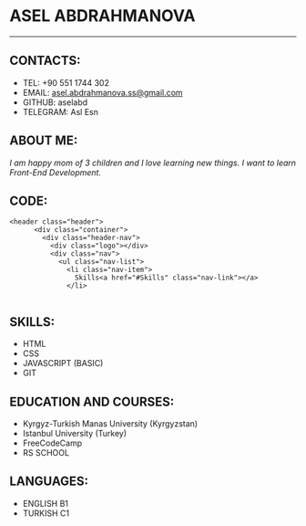 # ASEL ABDRAHMANOVA

----
## CONTACTS:
* TEL: +90 551 1744 302
* EMAIL: asel.abdrahmanova.ss@gmail.com
* GITHUB: aselabd
* TELEGRAM: Asl Esn

## ABOUT ME:
_I am happy mom of 3 children and I love learning new things.
I want to learn Front-End Development._

## CODE:
```   
<header class="header">
      <div class="container">
        <div class="header-nav">
          <div class="logo"></div>
          <div class="nav">
            <ul class="nav-list">
              <li class="nav-item">
                Skills<a href="#Skills" class="nav-link"></a>
              </li>
              
```
## SKILLS:
* HTML
* CSS
* JAVASCRIPT (BASIC)
* GIT

## EDUCATION AND COURSES:
* Kyrgyz-Turkish Manas University (Kyrgyzstan)    
* Istanbul University (Turkey)
* FreeCodeCamp
* RS SCHOOL

## LANGUAGES:
* ENGLISH B1
* TURKISH C1
